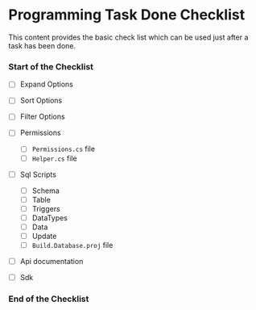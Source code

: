 # Programming Task Done Checklist

This content provides the basic check list which can be used just after a task has been done. 

### Start of the Checklist

- [ ] Expand Options
- [ ] Sort Options
- [ ] Filter Options
- [ ] Permissions 
  - [ ] `Permissions.cs` file
  - [ ] `Helper.cs` file
- [ ] Sql Scripts
  - [ ] Schema
  - [ ] Table
  - [ ] Triggers
  - [ ] DataTypes
  - [ ] Data
  - [ ] Update
  - [ ] `Build.Database.proj` file
- [ ] Api documentation
- [ ] Sdk


### End of the Checklist
